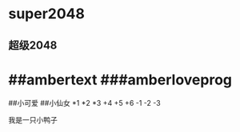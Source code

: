 # super2048
超级2048
------------
##ambertext
###amberloveprog
============
##小可爱
##小仙女
*1
*2
*3
+4
+5
+6
-1
-2
-3

我是一只小鸭子

